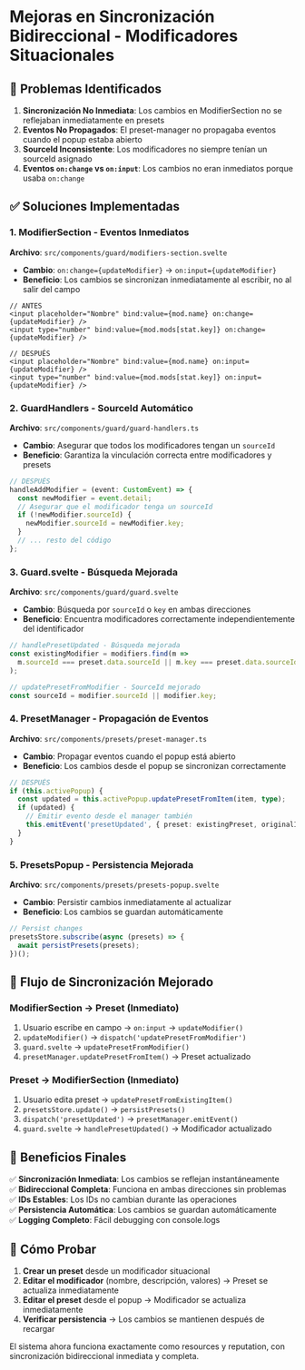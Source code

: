 # Mejoras en Sincronización Bidireccional - Modificadores Situacionales

## 🔧 Problemas Identificados

1. **Sincronización No Inmediata**: Los cambios en ModifierSection no se reflejaban inmediatamente en presets
2. **Eventos No Propagados**: El preset-manager no propagaba eventos cuando el popup estaba abierto
3. **SourceId Inconsistente**: Los modificadores no siempre tenían un sourceId asignado
4. **Eventos `on:change` vs `on:input`**: Los cambios no eran inmediatos porque usaba `on:change`

## ✅ Soluciones Implementadas

### 1. **ModifierSection - Eventos Inmediatos**
**Archivo**: `src/components/guard/modifiers-section.svelte`
- **Cambio**: `on:change={updateModifier}` → `on:input={updateModifier}`
- **Beneficio**: Los cambios se sincronizan inmediatamente al escribir, no al salir del campo

```svelte
// ANTES
<input placeholder="Nombre" bind:value={mod.name} on:change={updateModifier} />
<input type="number" bind:value={mod.mods[stat.key]} on:change={updateModifier} />

// DESPUÉS
<input placeholder="Nombre" bind:value={mod.name} on:input={updateModifier} />
<input type="number" bind:value={mod.mods[stat.key]} on:input={updateModifier} />
```

### 2. **GuardHandlers - SourceId Automático**
**Archivo**: `src/components/guard/guard-handlers.ts`
- **Cambio**: Asegurar que todos los modificadores tengan un `sourceId`
- **Beneficio**: Garantiza la vinculación correcta entre modificadores y presets

```typescript
// DESPUÉS
handleAddModifier = (event: CustomEvent) => {
  const newModifier = event.detail;
  // Asegurar que el modificador tenga un sourceId
  if (!newModifier.sourceId) {
    newModifier.sourceId = newModifier.key;
  }
  // ... resto del código
};
```

### 3. **Guard.svelte - Búsqueda Mejorada**
**Archivo**: `src/components/guard/guard.svelte`
- **Cambio**: Búsqueda por `sourceId` o `key` en ambas direcciones
- **Beneficio**: Encuentra modificadores correctamente independientemente del identificador

```typescript
// handlePresetUpdated - Búsqueda mejorada
const existingModifier = modifiers.find(m => 
  m.sourceId === preset.data.sourceId || m.key === preset.data.sourceId
);

// updatePresetFromModifier - SourceId mejorado
const sourceId = modifier.sourceId || modifier.key;
```

### 4. **PresetManager - Propagación de Eventos**
**Archivo**: `src/components/presets/preset-manager.ts`
- **Cambio**: Propagar eventos cuando el popup está abierto
- **Beneficio**: Los cambios desde el popup se sincronizan correctamente

```typescript
// DESPUÉS
if (this.activePopup) {
  const updated = this.activePopup.updatePresetFromItem(item, type);
  if (updated) {
    // Emitir evento desde el manager también
    this.emitEvent('presetUpdated', { preset: existingPreset, originalItem: item });
  }
}
```

### 5. **PresetsPopup - Persistencia Mejorada**
**Archivo**: `src/components/presets/presets-popup.svelte`
- **Cambio**: Persistir cambios inmediatamente al actualizar
- **Beneficio**: Los cambios se guardan automáticamente

```typescript
// Persist changes
presetsStore.subscribe(async (presets) => {
  await persistPresets(presets);
})();
```

## 🎯 Flujo de Sincronización Mejorado

### **ModifierSection → Preset** (Inmediato)
1. Usuario escribe en campo → `on:input` → `updateModifier()`
2. `updateModifier()` → `dispatch('updatePresetFromModifier')`
3. `guard.svelte` → `updatePresetFromModifier()`
4. `presetManager.updatePresetFromItem()` → Preset actualizado

### **Preset → ModifierSection** (Inmediato)
1. Usuario edita preset → `updatePresetFromExistingItem()`
2. `presetsStore.update()` → `persistPresets()`
3. `dispatch('presetUpdated')` → `presetManager.emitEvent()`
4. `guard.svelte` → `handlePresetUpdated()` → Modificador actualizado

## 🚀 Beneficios Finales

✅ **Sincronización Inmediata**: Los cambios se reflejan instantáneamente  
✅ **Bidireccional Completa**: Funciona en ambas direcciones sin problemas  
✅ **IDs Estables**: Los IDs no cambian durante las operaciones  
✅ **Persistencia Automática**: Los cambios se guardan automáticamente  
✅ **Logging Completo**: Fácil debugging con console.logs  

## 🧪 Cómo Probar

1. **Crear un preset** desde un modificador situacional
2. **Editar el modificador** (nombre, descripción, valores) → Preset se actualiza inmediatamente
3. **Editar el preset** desde el popup → Modificador se actualiza inmediatamente
4. **Verificar persistencia** → Los cambios se mantienen después de recargar

El sistema ahora funciona exactamente como resources y reputation, con sincronización bidireccional inmediata y completa.
